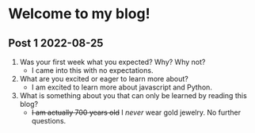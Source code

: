 # Welcome to my blog!

## Post 1 2022-08-25

1. Was your first week what you expected? Why? Why not?
    * I came into this with no expectations. 
2. What are you excited or eager to learn more about?
    * I am excited to learn more about javascript and Python.
3. What is something about you that can only be learned by reading this blog?
    * ~~I am actually 700 years old~~ I _never_ wear gold jewelry. No further questions.
